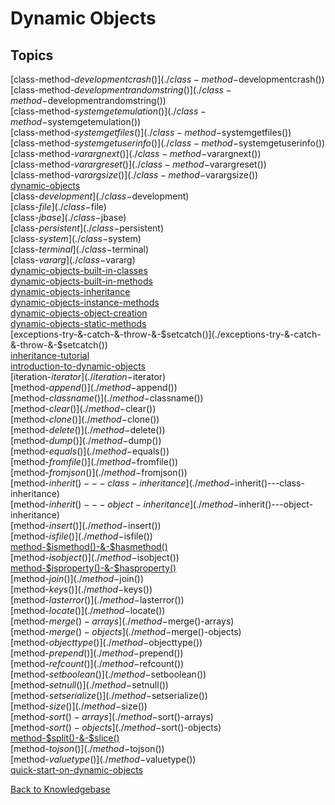 # Dynamic Objects

## Topics

[class-method-$developmentcrash()](./class-method-$developmentcrash())  
[class-method-$developmentrandomstring()](./class-method-$developmentrandomstring())  
[class-method-$systemgetemulation()](./class-method-$systemgetemulation())  
[class-method-$systemgetfiles()](./class-method-$systemgetfiles())  
[class-method-$systemgetuserinfo()](./class-method-$systemgetuserinfo())  
[class-method-$varargnext()](./class-method-$varargnext())  
[class-method-$varargreset()](./class-method-$varargreset())  
[class-method-$varargsize()](./class-method-$varargsize())  
[dynamic-objects](./dynamic-objects)  
[class-$development](./class-$development)  
[class-$file](./class-$file)  
[class-$jbase](./class-$jbase)  
[class-$persistent](./class-$persistent)  
[class-$system](./class-$system)  
[class-$terminal](./class-$terminal)  
[class-$vararg](./class-$vararg)  
[dynamic-objects-built-in-classes](./dynamic-objects-built-in-classes)  
[dynamic-objects-built-in-methods](./dynamic-objects-built-in-methods)  
[dynamic-objects-inheritance](./dynamic-objects-inheritance)  
[dynamic-objects-instance-methods](./dynamic-objects-instance-methods)  
[dynamic-objects-object-creation](./dynamic-objects-object-creation)  
[dynamic-objects-static-methods](./dynamic-objects-static-methods)  
[exceptions-try-&-catch-&-throw-&-$setcatch()](./exceptions-try-&-catch-&-throw-&-$setcatch())  
[inheritance-tutorial](./inheritance-tutorial)  
[introduction-to-dynamic-objects](./introduction-to-dynamic-objects)  
[iteration-$iterator](./iteration-$iterator)  
[method-$append()](./method-$append())  
[method-$classname()](./method-$classname())  
[method-$clear()](./method-$clear())  
[method-$clone()](./method-$clone())  
[method-$delete()](./method-$delete())  
[method-$dump()](./method-$dump())  
[method-$equals()](./method-$equals())  
[method-$fromfile()](./method-$fromfile())  
[method-$fromjson()](./method-$fromjson())  
[method-$inherit()---class-inheritance](./method-$inherit()---class-inheritance)  
[method-$inherit()---object-inheritance](./method-$inherit()---object-inheritance)  
[method-$insert()](./method-$insert())  
[method-$isfile()](./method-$isfile())  
[method-$ismethod()-&-$hasmethod()](./method-$ismethod()-&-$hasmethod())  
[method-$isobject()](./method-$isobject())  
[method-$isproperty()-&-$hasproperty()](./method-$isproperty()-&-$hasproperty())  
[method-$join()](./method-$join())  
[method-$keys()](./method-$keys())  
[method-$lasterror()](./method-$lasterror())  
[method-$locate()](./method-$locate())  
[method-$merge()-arrays](./method-$merge()-arrays)  
[method-$merge()-objects](./method-$merge()-objects)  
[method-$objecttype()](./method-$objecttype())  
[method-$prepend()](./method-$prepend())  
[method-$refcount()](./method-$refcount())  
[method-$setboolean()](./method-$setboolean())  
[method-$setnull()](./method-$setnull())  
[method-$setserialize()](./method-$setserialize())  
[method-$size()](./method-$size())  
[method-$sort()-arrays](./method-$sort()-arrays)  
[method-$sort()-objects](./method-$sort()-objects)  
[method-$split()-&-$slice()](./method-$split()-&-$slice())  
[method-$tojson()](./method-$tojson())  
[method-$valuetype()](./method-$valuetype())  
[quick-start-on-dynamic-objects](./quick-start-on-dynamic-objects)  

[Back to Knowledgebase](./../README.md)
